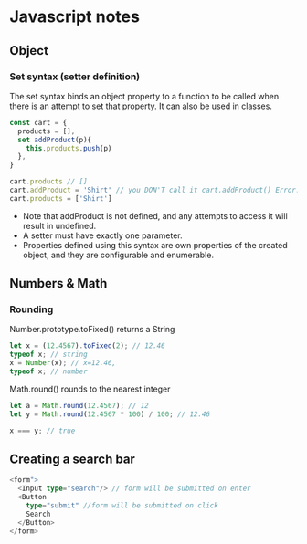 # Javascript notes

## Object

### Set syntax (setter definition)

The set syntax binds an object property to a function to be called when there is an attempt to set that property. It can also be used in classes.

```js
const cart = {
  products = [],
  set addProduct(p){
    this.products.push(p)
  },
}

cart.products // []
cart.addProduct = 'Shirt' // you DON'T call it cart.addProduct() Error: not a function
cart.products = ['Shirt']
```

- Note that addProduct is not defined, and any attempts to access it will result in undefined.
- A setter must have exactly one parameter.
- Properties defined using this syntax are own properties of the created object, and they are configurable and enumerable.

## Numbers & Math

### Rounding

Number.prototype.toFixed() returns a String

```js
let x = (12.4567).toFixed(2); // 12.46
typeof x; // string
x = Number(x); // x=12.46,
typeof x; // number
```

Math.round() rounds to the nearest integer

```js
let a = Math.round(12.4567); // 12
let y = Math.round(12.4567 * 100) / 100; // 12.46
```

```js
x === y; // true
```

## Creating a search bar

```ts
<form">
  <Input type="search"/> // form will be submitted on enter
  <Button
    type="submit" //form will be submitted on click
    Search
  </Button>
</form>
```
